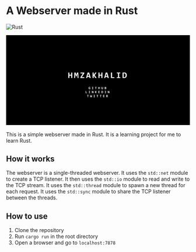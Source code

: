 # A Webserver made in Rust

<!-- load image -->
![Rust](https://img.shields.io/badge/Rust-000000?style=for-the-badge&logo=rust&logoColor=white)

![Hmzakhalid](./imgs/1.png)

This is a simple webserver made in Rust. It is a learning project for me to learn Rust.

## How it works

The webserver is a single-threaded webserver. It uses the `std::net` module to create a TCP listener. It then uses the `std::io` module to read and write to the TCP stream. It uses the `std::thread` module to spawn a new thread for each request. It uses the `std::sync` module to share the TCP listener between the threads.


## How to use

1. Clone the repository
2. Run `cargo run` in the root directory
3. Open a browser and go to `localhost:7878`


